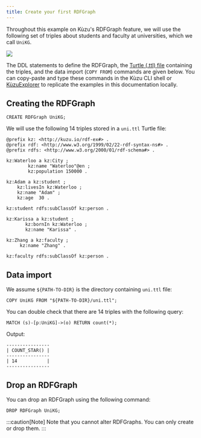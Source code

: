 ```yaml
---
title: Create your first RDFGraph
---
```


Throughout this example on Kùzu's RDFGraph feature, we will use the following
set of triples about students and faculty at universities, which we call `UniKG`.

<Image src="/img/rdfgraphs/rdf-running-example.png" />

The DDL statements to define the RDFGraph, the [Turtle (.ttl) file](https://www.w3.org/TR/turtle/) 
containing the triples, and the data import (`COPY FROM`) commands
are given below. You can copy-paste and type these commands in the Kùzu CLI shell
or [KùzuExplorer](../visualiziation) to replicate
the examples in this documentation locally.

## Creating the RDFGraph

```cypher
CREATE RDFGraph UniKG;
```

We will use the following 14 triples stored in a `uni.ttl` Turtle file:

```turtle
@prefix kz: <http://kuzu.io/rdf-ex#> .
@prefix rdf: <http://www.w3.org/1999/02/22-rdf-syntax-ns#> .
@prefix rdfs: <http://www.w3.org/2000/01/rdf-schema#> .

kz:Waterloo a kz:City ;
	    kz:name "Waterloo"@en ;
	    kz:population 150000 .

kz:Adam a kz:student ;
	kz:livesIn kz:Waterloo ;
	kz:name "Adam" ;
	kz:age	30 .

kz:student rdfs:subClassOf kz:person .

kz:Karissa a kz:student ;
	   kz:bornIn kz:Waterloo ;
	   kz:name "Karissa" .

kz:Zhang a kz:faculty ;
	 kz:name "Zhang" .

kz:faculty rdfs:subClassOf kz:person .
```

## Data import

We assume `${PATH-TO-DIR}` is the directory containing `uni.ttl` file:

```cypher
COPY UniKG FROM "${PATH-TO-DIR}/uni.ttl";
```

You can double check that there are 14 triples with the following query:

```cypher
MATCH (s)-[p:UniKG]->(o) RETURN count(*);
```

Output:

```
----------------
| COUNT_STAR() |
----------------
| 14           |
----------------
```

## Drop an RDFGraph

You can drop an RDFGraph using the following command:

```cypher
DROP RDFGraph UniKG;
```

:::caution[Note]
Note that you cannot alter RDFGraphs. You can only create or drop them.
:::
